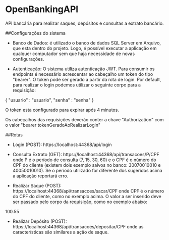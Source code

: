 # OpenBankingAPI
 API bancária para realizar saques, depósitos e consultas a extrato bancário.

##Configurações do sistema
- Banco de Dados: é utilizado o banco de dados SQL Server em Arquivo, que esta dentro do projeto. Logo, é possível executar a aplicação em qualquer computador sem que haja necessidade de novas configurações.

- Autenticação: O sistema utiliza autenticação JWT. Para consumir os endpoints é necessário acrescentar ao cabeçalho um token do tipo "bearer". O token pode ser gerado a partir da rota de login. Por default, para realizar o login podemos utilizar o seguinte corpo para a requisição:

 {
  "usuario" : "usuario",
  "senha" : "senha" 
 }
 
 O token esta configurado para expirar após 4 minutos.
 
 Os cabeçalhos das requisições deverão conter a chave "Authorization" com o valor "bearer tokenGeradoAoRealizarLogin"
 
##Rotas
- Login (POST): https://localhost:44368/api/login

- Consulta Extrato (GET): https://localhost:44368/api/transacoes/P/CPF onde P é o período de consulta (7, 15, 30, 60) e o CPF é o número do CPF do cliente (existem dois exemplo salvos no banco: 30070010010 e 40050010010). Se o período utilizado for diferente dos sugeridos acima a aplicação reportará erro.

- Realizar Saque (POST): https://localhost:44368/api/transacoes/sacar/CPF onde CPF é o número do CPF do cliente, como no exemplo acima. O valor a ser inserido deve ser passado pelo corpo da requisição, como no exemplo abaixo:

100.55

- Realizar Depósito (POST): https://localhost:44368/api/transacoes/depositar/CPF onde as características são similares a ação de saque.

